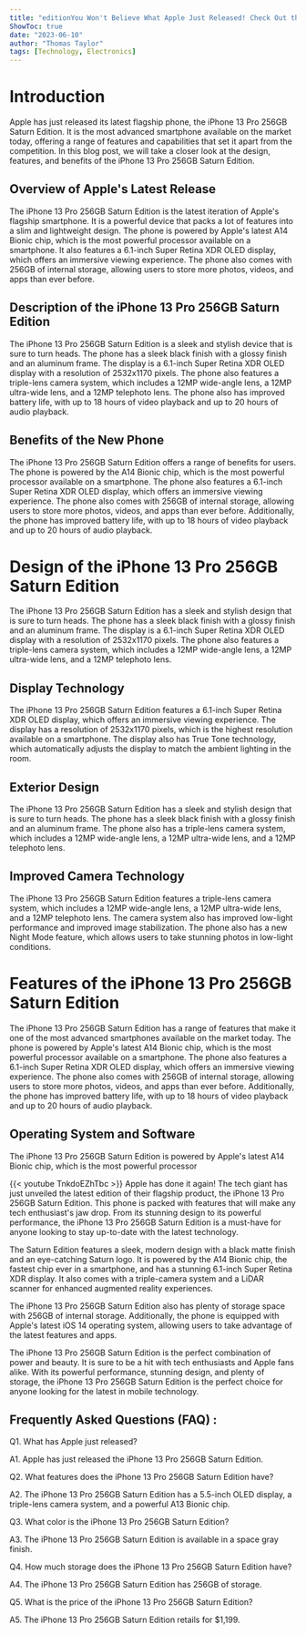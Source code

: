 ```yaml
---
title: "editionYou Won't Believe What Apple Just Released! Check Out the iPhone 13 Pro 256GB Saturn Edition Now!"
ShowToc: true 
date: "2023-06-10"
author: "Thomas Taylor" 
tags: [Technology, Electronics]
---
```

# Introduction 

Apple has just released its latest flagship phone, the iPhone 13 Pro 256GB Saturn Edition. It is the most advanced smartphone available on the market today, offering a range of features and capabilities that set it apart from the competition. In this blog post, we will take a closer look at the design, features, and benefits of the iPhone 13 Pro 256GB Saturn Edition. 

## Overview of Apple's Latest Release

The iPhone 13 Pro 256GB Saturn Edition is the latest iteration of Apple's flagship smartphone. It is a powerful device that packs a lot of features into a slim and lightweight design. The phone is powered by Apple's latest A14 Bionic chip, which is the most powerful processor available on a smartphone. It also features a 6.1-inch Super Retina XDR OLED display, which offers an immersive viewing experience. The phone also comes with 256GB of internal storage, allowing users to store more photos, videos, and apps than ever before.

## Description of the iPhone 13 Pro 256GB Saturn Edition

The iPhone 13 Pro 256GB Saturn Edition is a sleek and stylish device that is sure to turn heads. The phone has a sleek black finish with a glossy finish and an aluminum frame. The display is a 6.1-inch Super Retina XDR OLED display with a resolution of 2532x1170 pixels. The phone also features a triple-lens camera system, which includes a 12MP wide-angle lens, a 12MP ultra-wide lens, and a 12MP telephoto lens. The phone also has improved battery life, with up to 18 hours of video playback and up to 20 hours of audio playback.

## Benefits of the New Phone

The iPhone 13 Pro 256GB Saturn Edition offers a range of benefits for users. The phone is powered by the A14 Bionic chip, which is the most powerful processor available on a smartphone. The phone also features a 6.1-inch Super Retina XDR OLED display, which offers an immersive viewing experience. The phone also comes with 256GB of internal storage, allowing users to store more photos, videos, and apps than ever before. Additionally, the phone has improved battery life, with up to 18 hours of video playback and up to 20 hours of audio playback.

# Design of the iPhone 13 Pro 256GB Saturn Edition

The iPhone 13 Pro 256GB Saturn Edition has a sleek and stylish design that is sure to turn heads. The phone has a sleek black finish with a glossy finish and an aluminum frame. The display is a 6.1-inch Super Retina XDR OLED display with a resolution of 2532x1170 pixels. The phone also features a triple-lens camera system, which includes a 12MP wide-angle lens, a 12MP ultra-wide lens, and a 12MP telephoto lens.

## Display Technology

The iPhone 13 Pro 256GB Saturn Edition features a 6.1-inch Super Retina XDR OLED display, which offers an immersive viewing experience. The display has a resolution of 2532x1170 pixels, which is the highest resolution available on a smartphone. The display also has True Tone technology, which automatically adjusts the display to match the ambient lighting in the room.

## Exterior Design

The iPhone 13 Pro 256GB Saturn Edition has a sleek and stylish design that is sure to turn heads. The phone has a sleek black finish with a glossy finish and an aluminum frame. The phone also has a triple-lens camera system, which includes a 12MP wide-angle lens, a 12MP ultra-wide lens, and a 12MP telephoto lens.

## Improved Camera Technology

The iPhone 13 Pro 256GB Saturn Edition features a triple-lens camera system, which includes a 12MP wide-angle lens, a 12MP ultra-wide lens, and a 12MP telephoto lens. The camera system also has improved low-light performance and improved image stabilization. The phone also has a new Night Mode feature, which allows users to take stunning photos in low-light conditions.

# Features of the iPhone 13 Pro 256GB Saturn Edition

The iPhone 13 Pro 256GB Saturn Edition has a range of features that make it one of the most advanced smartphones available on the market today. The phone is powered by Apple's latest A14 Bionic chip, which is the most powerful processor available on a smartphone. The phone also features a 6.1-inch Super Retina XDR OLED display, which offers an immersive viewing experience. The phone also comes with 256GB of internal storage, allowing users to store more photos, videos, and apps than ever before. Additionally, the phone has improved battery life, with up to 18 hours of video playback and up to 20 hours of audio playback.

## Operating System and Software

The iPhone 13 Pro 256GB Saturn Edition is powered by Apple's latest A14 Bionic chip, which is the most powerful processor

{{< youtube TnkdoEZhTbc >}} 
Apple has done it again! The tech giant has just unveiled the latest edition of their flagship product, the iPhone 13 Pro 256GB Saturn Edition. This phone is packed with features that will make any tech enthusiast's jaw drop. From its stunning design to its powerful performance, the iPhone 13 Pro 256GB Saturn Edition is a must-have for anyone looking to stay up-to-date with the latest technology.

The Saturn Edition features a sleek, modern design with a black matte finish and an eye-catching Saturn logo. It is powered by the A14 Bionic chip, the fastest chip ever in a smartphone, and has a stunning 6.1-inch Super Retina XDR display. It also comes with a triple-camera system and a LiDAR scanner for enhanced augmented reality experiences.

The iPhone 13 Pro 256GB Saturn Edition also has plenty of storage space with 256GB of internal storage. Additionally, the phone is equipped with Apple's latest iOS 14 operating system, allowing users to take advantage of the latest features and apps.

The iPhone 13 Pro 256GB Saturn Edition is the perfect combination of power and beauty. It is sure to be a hit with tech enthusiasts and Apple fans alike. With its powerful performance, stunning design, and plenty of storage, the iPhone 13 Pro 256GB Saturn Edition is the perfect choice for anyone looking for the latest in mobile technology.

## Frequently Asked Questions (FAQ) :
Q1. What has Apple just released?

A1. Apple has just released the iPhone 13 Pro 256GB Saturn Edition.

Q2. What features does the iPhone 13 Pro 256GB Saturn Edition have?

A2. The iPhone 13 Pro 256GB Saturn Edition has a 5.5-inch OLED display, a triple-lens camera system, and a powerful A13 Bionic chip.

Q3. What color is the iPhone 13 Pro 256GB Saturn Edition?

A3. The iPhone 13 Pro 256GB Saturn Edition is available in a space gray finish.

Q4. How much storage does the iPhone 13 Pro 256GB Saturn Edition have?

A4. The iPhone 13 Pro 256GB Saturn Edition has 256GB of storage.

Q5. What is the price of the iPhone 13 Pro 256GB Saturn Edition?

A5. The iPhone 13 Pro 256GB Saturn Edition retails for $1,199.


